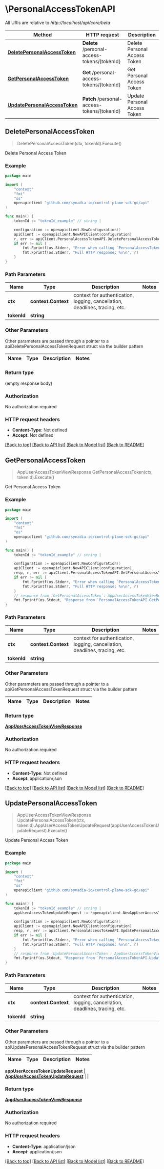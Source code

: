 # \PersonalAccessTokenAPI

All URIs are relative to *http://localhost/api/core/beta*

Method | HTTP request | Description
------------- | ------------- | -------------
[**DeletePersonalAccessToken**](PersonalAccessTokenAPI.md#DeletePersonalAccessToken) | **Delete** /personal-access-tokens/{tokenId} | Delete Personal Access Token
[**GetPersonalAccessToken**](PersonalAccessTokenAPI.md#GetPersonalAccessToken) | **Get** /personal-access-tokens/{tokenId} | Get Personal Access Token
[**UpdatePersonalAccessToken**](PersonalAccessTokenAPI.md#UpdatePersonalAccessToken) | **Patch** /personal-access-tokens/{tokenId} | Update Personal Access Token



## DeletePersonalAccessToken

> DeletePersonalAccessToken(ctx, tokenId).Execute()

Delete Personal Access Token



### Example

```go
package main

import (
    "context"
    "fmt"
    "os"
    openapiclient "github.com/synadia-io/control-plane-sdk-go/api"
)

func main() {
    tokenId := "tokenId_example" // string | 

    configuration := openapiclient.NewConfiguration()
    apiClient := openapiclient.NewAPIClient(configuration)
    r, err := apiClient.PersonalAccessTokenAPI.DeletePersonalAccessToken(context.Background(), tokenId).Execute()
    if err != nil {
        fmt.Fprintf(os.Stderr, "Error when calling `PersonalAccessTokenAPI.DeletePersonalAccessToken``: %v\n", err)
        fmt.Fprintf(os.Stderr, "Full HTTP response: %v\n", r)
    }
}
```

### Path Parameters


Name | Type | Description  | Notes
------------- | ------------- | ------------- | -------------
**ctx** | **context.Context** | context for authentication, logging, cancellation, deadlines, tracing, etc.
**tokenId** | **string** |  | 

### Other Parameters

Other parameters are passed through a pointer to a apiDeletePersonalAccessTokenRequest struct via the builder pattern


Name | Type | Description  | Notes
------------- | ------------- | ------------- | -------------


### Return type

 (empty response body)

### Authorization

No authorization required

### HTTP request headers

- **Content-Type**: Not defined
- **Accept**: Not defined

[[Back to top]](#) [[Back to API list]](../README.md#documentation-for-api-endpoints)
[[Back to Model list]](../README.md#documentation-for-models)
[[Back to README]](../README.md)


## GetPersonalAccessToken

> AppUserAccessTokenViewResponse GetPersonalAccessToken(ctx, tokenId).Execute()

Get Personal Access Token



### Example

```go
package main

import (
    "context"
    "fmt"
    "os"
    openapiclient "github.com/synadia-io/control-plane-sdk-go/api"
)

func main() {
    tokenId := "tokenId_example" // string | 

    configuration := openapiclient.NewConfiguration()
    apiClient := openapiclient.NewAPIClient(configuration)
    resp, r, err := apiClient.PersonalAccessTokenAPI.GetPersonalAccessToken(context.Background(), tokenId).Execute()
    if err != nil {
        fmt.Fprintf(os.Stderr, "Error when calling `PersonalAccessTokenAPI.GetPersonalAccessToken``: %v\n", err)
        fmt.Fprintf(os.Stderr, "Full HTTP response: %v\n", r)
    }
    // response from `GetPersonalAccessToken`: AppUserAccessTokenViewResponse
    fmt.Fprintf(os.Stdout, "Response from `PersonalAccessTokenAPI.GetPersonalAccessToken`: %v\n", resp)
}
```

### Path Parameters


Name | Type | Description  | Notes
------------- | ------------- | ------------- | -------------
**ctx** | **context.Context** | context for authentication, logging, cancellation, deadlines, tracing, etc.
**tokenId** | **string** |  | 

### Other Parameters

Other parameters are passed through a pointer to a apiGetPersonalAccessTokenRequest struct via the builder pattern


Name | Type | Description  | Notes
------------- | ------------- | ------------- | -------------


### Return type

[**AppUserAccessTokenViewResponse**](AppUserAccessTokenViewResponse.md)

### Authorization

No authorization required

### HTTP request headers

- **Content-Type**: Not defined
- **Accept**: application/json

[[Back to top]](#) [[Back to API list]](../README.md#documentation-for-api-endpoints)
[[Back to Model list]](../README.md#documentation-for-models)
[[Back to README]](../README.md)


## UpdatePersonalAccessToken

> AppUserAccessTokenViewResponse UpdatePersonalAccessToken(ctx, tokenId).AppUserAccessTokenUpdateRequest(appUserAccessTokenUpdateRequest).Execute()

Update Personal Access Token



### Example

```go
package main

import (
    "context"
    "fmt"
    "os"
    openapiclient "github.com/synadia-io/control-plane-sdk-go/api"
)

func main() {
    tokenId := "tokenId_example" // string | 
    appUserAccessTokenUpdateRequest := *openapiclient.NewAppUserAccessTokenUpdateRequest() // AppUserAccessTokenUpdateRequest |  (optional)

    configuration := openapiclient.NewConfiguration()
    apiClient := openapiclient.NewAPIClient(configuration)
    resp, r, err := apiClient.PersonalAccessTokenAPI.UpdatePersonalAccessToken(context.Background(), tokenId).AppUserAccessTokenUpdateRequest(appUserAccessTokenUpdateRequest).Execute()
    if err != nil {
        fmt.Fprintf(os.Stderr, "Error when calling `PersonalAccessTokenAPI.UpdatePersonalAccessToken``: %v\n", err)
        fmt.Fprintf(os.Stderr, "Full HTTP response: %v\n", r)
    }
    // response from `UpdatePersonalAccessToken`: AppUserAccessTokenViewResponse
    fmt.Fprintf(os.Stdout, "Response from `PersonalAccessTokenAPI.UpdatePersonalAccessToken`: %v\n", resp)
}
```

### Path Parameters


Name | Type | Description  | Notes
------------- | ------------- | ------------- | -------------
**ctx** | **context.Context** | context for authentication, logging, cancellation, deadlines, tracing, etc.
**tokenId** | **string** |  | 

### Other Parameters

Other parameters are passed through a pointer to a apiUpdatePersonalAccessTokenRequest struct via the builder pattern


Name | Type | Description  | Notes
------------- | ------------- | ------------- | -------------

 **appUserAccessTokenUpdateRequest** | [**AppUserAccessTokenUpdateRequest**](AppUserAccessTokenUpdateRequest.md) |  | 

### Return type

[**AppUserAccessTokenViewResponse**](AppUserAccessTokenViewResponse.md)

### Authorization

No authorization required

### HTTP request headers

- **Content-Type**: application/json
- **Accept**: application/json

[[Back to top]](#) [[Back to API list]](../README.md#documentation-for-api-endpoints)
[[Back to Model list]](../README.md#documentation-for-models)
[[Back to README]](../README.md)

